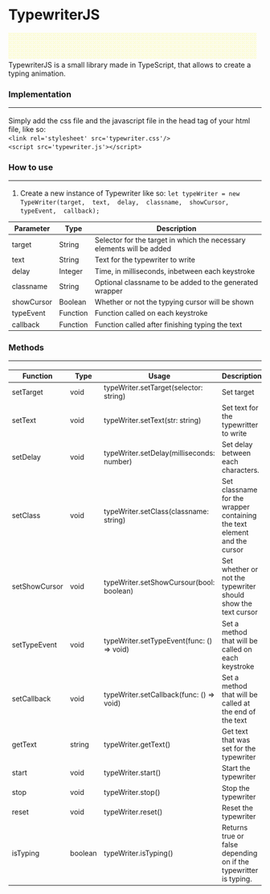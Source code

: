 # TypewriterJS

![demo](https://github.com/NicolasAllard/TypewriterJS/blob/main/typewriter.gif?raw=true)
TypewriterJS is a small library made in TypeScript, that allows to create a typing animation.

### Implementation<hr>
Simply add the css file and the javascript file in the head tag of your html file, like so:<br>
`<link rel='stylesheet' src='typewriter.css'/>`<br>
`<script src='typewriter.js'></script>`

### How to use<hr>
1. Create a new instance of Typewriter like so:
`let typeWriter = new TypeWriter(target,  text,  delay,  classname,  showCursor,  typeEvent,  callback);`

|Parameter| Type | Description |
|--|--|--|
| target | String | Selector for the target in which the necessary elements will be added |
| text | String | Text for the typewriter to write |
| delay | Integer | Time, in milliseconds, inbetween each keystroke |
| classname | String | Optional classname to be added to the generated wrapper |
| showCursor | Boolean | Whether or not the typying cursor will be shown |
| typeEvent | Function | Function called on each keystroke |
| callback | Function | Function called after finishing typing the text |

### Methods<hr>
| Function | Type | Usage | Description |
|--|--|--|--|
| setTarget | void | typeWriter.setTarget(selector: string) | Set target |
| setText | void | typeWriter.setText(str: string) | Set text for the typewritter to write |
| setDelay | void | typeWriter.setDelay(milliseconds: number) | Set delay between each characters. |
| setClass | void | typeWriter.setClass(classname: string) | Set classname for the wrapper containing the text element and the cursor |
| setShowCursor | void | typeWriter.setShowCursour(bool:  boolean) | Set whether or not the typewriter should show the text cursor |
| setTypeEvent | void | typeWriter.setTypeEvent(func: () =>  void) | Set a method that will be called on each keystroke |
| setCallback | void | typeWriter.setCallback(func: () =>  void) | Set a method that will be called at the end of the text |
| getText | string | typeWriter.getText() | Get text that was set for the typewriter |
| start | void | typeWriter.start() | Start the typewriter |
| stop | void | typeWriter.stop() | Stop the typewriter |
| reset | void | typeWriter.reset() | Reset the typewriter |
| isTyping | boolean | typeWriter.isTyping() | Returns true or false depending on if the typewritter is typing. |
